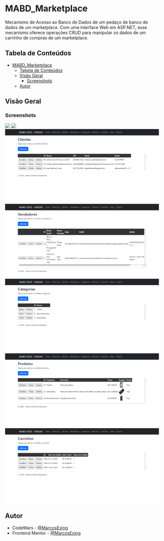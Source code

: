# MABD_Marketplace
Mecanismo de Acesso ao Banco de Dados de um pedaço de banco de dados de um marketplace. Com uma interface Web em ASP.NET, esse mecanismo oferece operações CRUD para manipular os dados de um carrinho de compras de um marketplace.

## Tabela de Conteúdos
- [MABD\_Marketplace](#mabd_marketplace)
  - [Tabela de Conteúdos](#tabela-de-conteúdos)
  - [Visão Geral](#visão-geral)
    - [Screenshots](#screenshots)
  - [Autor](#autor)

## Visão Geral

### Screenshots

![](./public/Página%20Inicial%20-%20MABD(Vendas).png)
![](./public/Endereços%20-%20MABD(Vendas).png)
![](./public/Clientes%20-%20MABD(Vendas).png)
![](./public/Vendedores%20-%20MABD(Vendas).png)
![](./public/Categorias%20-%20MABD(Vendas).png)
![](./public/Produtos%20-%20MABD(Vendas).png)
![](./public/Carrinhos%20-%20MABD(Vendas).png)

## Autor

- CodeWars - [@MarcosExing](https://www.codewars.com/users/MarcosExing)
- Frontend Mentor - [@MarcosExing](https://www.frontendmentor.io/profile/yourusername)